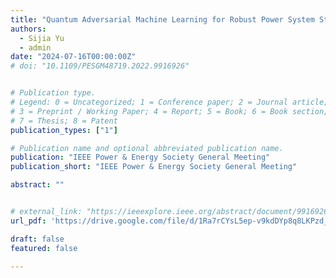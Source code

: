 ```yaml
---
title: "Quantum Adversarial Machine Learning for Robust Power System Stability Assessment"
authors:
  - Sijia Yu
  - admin
date: "2024-07-16T00:00:00Z"
# doi: "10.1109/PESGM48719.2022.9916926"


# Publication type.
# Legend: 0 = Uncategorized; 1 = Conference paper; 2 = Journal article;
# 3 = Preprint / Working Paper; 4 = Report; 5 = Book; 6 = Book section;
# 7 = Thesis; 8 = Patent
publication_types: ["1"]

# Publication name and optional abbreviated publication name.
publication: "IEEE Power & Energy Society General Meeting"
publication_short: "IEEE Power & Energy Society General Meeting"

abstract: ""


# external_link: "https://ieeexplore.ieee.org/abstract/document/9916926"
url_pdf: 'https://drive.google.com/file/d/1Ra7rCYsL5ep-v9kdDYp8q8LKPzd_YN7W/view?usp=drive_link'

draft: false
featured: false

---
```



